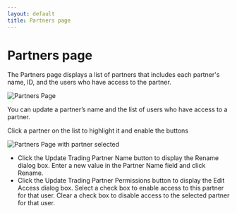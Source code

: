 ```yaml
---
layout: default
title: Partners page
---
```

# Partners page

The Partners page displays a list of partners that includes each partner's name, ID, and the users who have access to the partner.

![Partners Page](../images/PartnerPage1.png)

You can update a partner’s name and the list of users who have access to a partner.

Click a partner on the list to highlight it and enable the buttons

![Partners Page with partner selected](../images/PartnerPage2.png)

- Click the Update Trading Partner Name button to display the Rename dialog box. Enter a new value in the Partner Name field and click Rename.
- Click the Update Trading Partner Permissions button to display the Edit Access dialog box.
Select a check box to enable access to this partner for that user. Clear a check box to disable access to the selected partner for that user.

